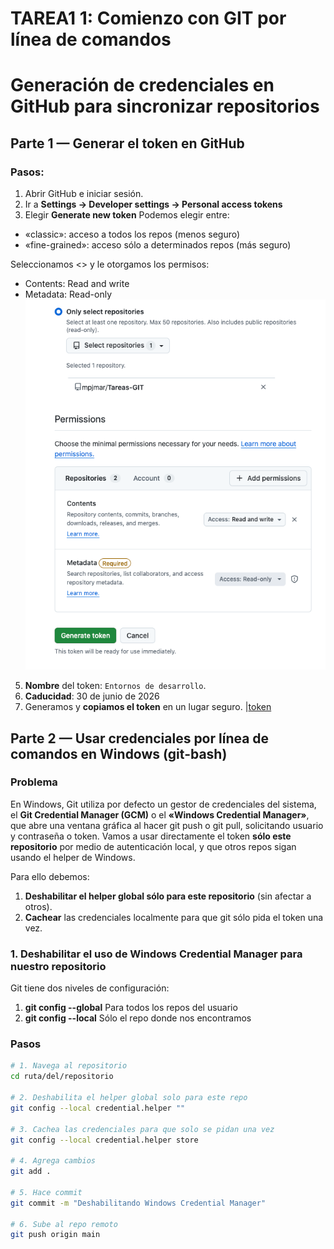# TAREA1 1: Comienzo con GIT por línea de comandos

# Generación de credenciales en GitHub para sincronizar repositorios

## Parte 1 — Generar el token en GitHub

### Pasos:
1. Abrir GitHub e iniciar sesión.  
2. Ir a **Settings → Developer settings → Personal access tokens** 
3. Elegir **Generate new token** 
  Podemos elegir entre:
  - «classic»: acceso a todos los repos (menos seguro)
  - «fine-grained»: acceso sólo a determinados repos (más seguro)

Seleccionamos <<fine-grained>> y le otorgamos los permisos:
  - Contents: Read and write
  - Metadata: Read-only
  ![permisos](capturas/img-2.png)
5. **Nombre** del token: `Entornos de desarrollo`.
6. **Caducidad**: 30 de junio de 2026
7. Generamos y **copiamos el token** en un lugar seguro.
|[token](capturas/img-1.png)

## Parte 2 — Usar credenciales por línea de comandos en Windows (git-bash)

### Problema
En Windows, Git utiliza por defecto un gestor de credenciales del sistema, el **Git Credential Manager (GCM)** o 
el **«Windows Credential Manager»**, que abre una ventana gráfica al hacer git push o git pull, solicitando usuario
y contraseña o token. Vamos a usar directamente el token **sólo este repositorio** por medio de autenticación 
local, y que otros repos sigan usando el helper de Windows.

Para ello debemos:
1. **Deshabilitar el helper global sólo para este repositorio** (sin afectar a otros).
2. **Cachear** las credenciales localmente para que git sólo pida el token una vez.

### 1. Deshabilitar el uso de Windows Credential Manager para nuestro repositorio
Git tiene dos niveles de configuración:
1. **git config --global** Para todos los repos del usuario
2. **git config --local** Sólo el repo donde nos encontramos

### Pasos

```bash
# 1. Navega al repositorio
cd ruta/del/repositorio

# 2. Deshabilita el helper global solo para este repo
git config --local credential.helper ""

# 3. Cachea las credenciales para que solo se pidan una vez
git config --local credential.helper store

# 4. Agrega cambios
git add .

# 5. Hace commit
git commit -m "Deshabilitando Windows Credential Manager"

# 6. Sube al repo remoto
git push origin main

